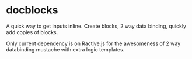 docblocks
=========

A quick way to get inputs inline. Create blocks, 2 way data binding, quickly add copies of blocks.

Only current dependency is on Ractive.js for the awesomeness of 2 way databinding mustache with extra logic templates.
